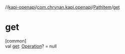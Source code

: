 //[kapi-openapi](../../../index.md)/[com.chrynan.kapi.openapi](../index.md)/[PathItem](index.md)/[get](get.md)

# get

[common]\
val [get](get.md): [Operation](../-operation/index.md)? = null
